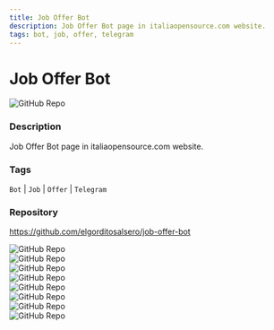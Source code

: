 ```yaml
---
title: Job Offer Bot
description: Job Offer Bot page in italiaopensource.com website.
tags: bot, job, offer, telegram
---
```

        

# Job Offer Bot

![GitHub Repo](https://img.shields.io/static/v1?label=category&message=opensource&color=green)

### Description

Job Offer Bot page in italiaopensource.com website.

### Tags

`Bot` | `Job` | `Offer` | `Telegram`

### Repository

https://github.com/elgorditosalsero/job-offer-bot

![GitHub Repo](https://img.shields.io/github/stars/elgorditosalsero/job-offer-bot?style=social)<br />![GitHub Repo](https://img.shields.io/github/forks/elgorditosalsero/job-offer-bot?style=social)<br />![GitHub Repo](https://img.shields.io/github/v/tag/elgorditosalsero/job-offer-bot?style=social)<br />![GitHub Repo](https://img.shields.io/github/contributors/elgorditosalsero/job-offer-bot)<br />![GitHub Repo](https://img.shields.io/github/issues-pr/elgorditosalsero/job-offer-bot)<br />![GitHub Repo](https://img.shields.io/github/issues/elgorditosalsero/job-offer-bot)<br />![GitHub Repo](https://img.shields.io/github/license/elgorditosalsero/job-offer-bot)<br />![GitHub Repo](https://img.shields.io/github/last-commit/elgorditosalsero/job-offer-bot)<br />